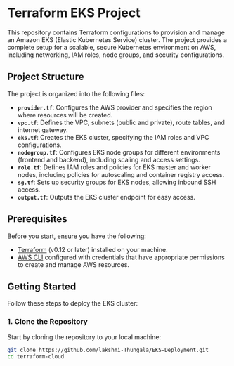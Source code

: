 # Terraform EKS Project

This repository contains Terraform configurations to provision and manage an Amazon EKS (Elastic Kubernetes Service) cluster. The project provides a complete setup for a scalable, secure Kubernetes environment on AWS, including networking, IAM roles, node groups, and security configurations.

## Project Structure

The project is organized into the following files:

- **`provider.tf`**: Configures the AWS provider and specifies the region where resources will be created.
- **`vpc.tf`**: Defines the VPC, subnets (public and private), route tables, and internet gateway.
- **`eks.tf`**: Creates the EKS cluster, specifying the IAM roles and VPC configurations.
- **`nodegroup.tf`**: Configures EKS node groups for different environments (frontend and backend), including scaling and access settings.
- **`role.tf`**: Defines IAM roles and policies for EKS master and worker nodes, including policies for autoscaling and container registry access.
- **`sg.tf`**: Sets up security groups for EKS nodes, allowing inbound SSH access.
- **`output.tf`**: Outputs the EKS cluster endpoint for easy access.

## Prerequisites

Before you start, ensure you have the following:

- [Terraform](https://www.terraform.io/downloads) (v0.12 or later) installed on your machine.
- [AWS CLI](https://aws.amazon.com/cli/) configured with credentials that have appropriate permissions to create and manage AWS resources.

## Getting Started

Follow these steps to deploy the EKS cluster:

### 1. Clone the Repository

Start by cloning the repository to your local machine:

```bash
git clone https://github.com/lakshmi-Thungala/EKS-Deployment.git
cd terraform-cloud
